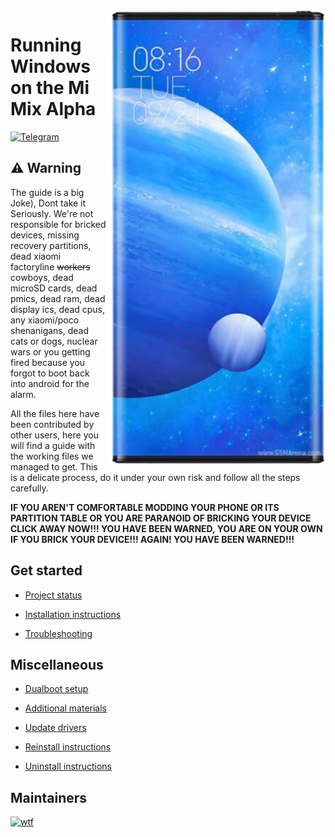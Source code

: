<img align="right" src="https://github.com/misha99fr/woa-draco/blob/main/571e194d-9cca-421a-8fd3-30e2b50bb2ff_removalai_preview.png" width="350" alt="Windows 11 running on a Xiaomi Mix Alpha">

# Running Windows on the Mi Mix Alpha
[![Telegram](https://img.shields.io/badge/Chat-Telegram-brightgreen.svg?logo=telegram&style=flat-square)](https://t.me/tdst1)

## ⚠️ Warning
The guide is a big Joke), Dont take it Seriously.
We're not responsible for bricked devices, missing recovery partitions, dead xiaomi factoryline ~~workers~~ cowboys, dead microSD cards, dead pmics, dead ram, dead display ics, dead cpus, any xiaomi/poco shenanigans, dead cats or dogs, nuclear wars or you getting fired because you forgot to boot back into android for the alarm.

All the files here have been contributed by other users, here you will find a guide with the working files we managed to get. This is a delicate process, do it under your own risk and follow all the steps carefully.

**IF YOU AREN'T COMFORTABLE MODDING YOUR PHONE OR ITS PARTITION TABLE OR YOU ARE PARANOID OF BRICKING YOUR DEVICE CLICK AWAY NOW!!! YOU HAVE BEEN WARNED, YOU ARE ON YOUR OWN IF YOU BRICK YOUR DEVICE!!! AGAIN! YOU HAVE BEEN WARNED!!!**


## Get started
- [Project status](Status.md)

- [Installation instructions](guide/installation-selection.md)

- [Troubleshooting](guide/troubleshooting.md)


## Miscellaneous
- [Dualboot setup](guide/dualboot-selection2.md)

- [Additional materials](guide/materials.md)

- [Update drivers](guide/update.md)

- [Reinstall instructions](guide/reinstall.md)

- [Uninstall instructions](guide/uninstall.md)


## Maintainers
[<img alt="wtf" src="https://images.weserv.nl/?url=https://avatars.githubusercontent.com/u/118143494?s=200&v=4&w=45&fit=cover&mask=circle&maxage=7d" />](https://github.com/misha99fr)
 
